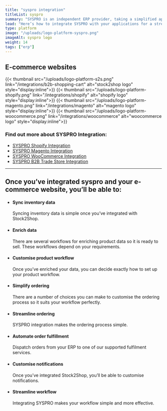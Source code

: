 ```yaml
---
title: "syspro integration"
titleList: syspro
summary: "SYSPRO is an independent ERP provider, taking a simplified approach to ensuring success for manufacturers and distributors."
lead: "Here’s how to integrate SYSPRO with your applications for a streamlined workflow."
type: platform
image: "/uploads/logo-platform-syspro.png"
imageAlt: syspro logo
weight: 14
tags: ["erp"]
---
```


## E-commerce websites

{{< thumbnail src="/uploads/logo-platform-s2s.png" link="/integrations/b2b-shopping-cart" alt="stock2shop logo" style="display:inline">}}
{{< thumbnail src="/uploads/logo-platform-shopify.png" link="/integrations/shopify" alt="shopify logo" style="display:inline">}}
{{< thumbnail src="/uploads/logo-platform-magento.png" link="/integrations/magento" alt="magento logo" style="display:inline">}}
{{< thumbnail src="/uploads/logo-platform-woocommerce.png" link="/integrations/woocommerce" alt="woocommerce logo" style="display:inline">}}

### Find out more about SYSPRO Integration:

- [SYSPRO Shopify Integration](/integrations/syspro-shopify/ "SYSPRO Shopify Integration")
- [SYSPRO Magento Integration](/integrations/syspro-magento/ "SYSPRO Magento Integration")
- [SYSPRO WooCommerce Integration](/integrations/syspro-woocommerce/ "SYSPRO WooCommerce Integration")
- [SYSPRO B2B Trade Store Integration](/integrations/syspro-b2b-trade-store/ "SYSPRO B2B Trade Store Integration")

---

## Once you’ve integrated syspro and your e-commerce website, you’ll be able to:

*   #### Sync inventory data
    
    Syncing inventory data is simple once you’ve integrated with Stock2Shop.
*   #### Enrich data
    
    There are several workflows for enriching product data so it is ready to sell. These workflows depend on your requirements.
*   #### Customise product workflow
    
    Once you’ve enriched your data, you can decide exactly how to set up your product workflow.
*   #### Simplify ordering
    
    There are a number of choices you can make to customise the ordering process so it suits your workflow perfectly.
*   #### Streamline ordering
    
    SYSPRO integration makes the ordering process simple.
*   #### Automate order fulfillment
    
    Dispatch orders from your ERP to one of our supported fulfilment services.
*   #### Customise notifications
    
    Once you’ve integrated Stock2Shop, you’ll be able to customise notifications.
*   #### Streamline workflow
    
    Integrating SYSPRO makes your workflow simple and more effective.